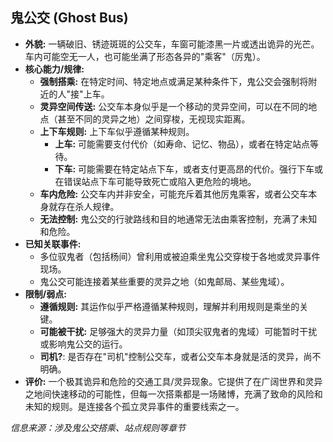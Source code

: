 ## 鬼公交 (Ghost Bus)

*   **外貌:** 一辆破旧、锈迹斑斑的公交车，车窗可能漆黑一片或透出诡异的光芒。车内可能空无一人，也可能坐满了形态各异的"乘客"（厉鬼）。
*   **核心能力/规律:**
    *   **强制搭乘:** 在特定时间、特定地点或满足某种条件下，鬼公交会强制将附近的人"接"上车。
    *   **灵异空间传送:** 公交车本身似乎是一个移动的灵异空间，可以在不同的地点（甚至不同的灵异之地）之间穿梭，无视现实距离。
    *   **上下车规则:** 上下车似乎遵循某种规则。
        *   **上车:** 可能需要支付代价（如寿命、记忆、物品），或者在特定站点等待。
        *   **下车:** 可能需要在特定站点下车，或者支付更高昂的代价。强行下车或在错误站点下车可能导致死亡或陷入更危险的境地。
    *   **车内危险:** 公交车内并非安全，可能充斥着其他厉鬼乘客，或者公交车本身就存在杀人规律。
    *   **无法控制:** 鬼公交的行驶路线和目的地通常无法由乘客控制，充满了未知和危险。
*   **已知关联事件:**
    *   多位驭鬼者（包括杨间）曾利用或被迫乘坐鬼公交穿梭于各地或灵异事件现场。
    *   鬼公交可能连接着某些重要的灵异之地（如鬼邮局、某些鬼域）。
*   **限制/弱点:**
    *   **遵循规则:** 其运作似乎严格遵循某种规则，理解并利用规则是乘坐的关键。
    *   **可能被干扰:** 足够强大的灵异力量（如顶尖驭鬼者的鬼域）可能暂时干扰或影响鬼公交的运行。
    *   **司机?**: 是否存在"司机"控制公交车，或者公交车本身就是活的灵异，尚不明确。
*   **评价:** 一个极其诡异和危险的交通工具/灵异现象。它提供了在广阔世界和灵异之地间快速移动的可能性，但每一次搭乘都是一场赌博，充满了致命的风险和未知的规则。是连接各个孤立灵异事件的重要线索之一。

*信息来源：涉及鬼公交搭乘、站点规则等章节* 